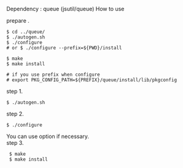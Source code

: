 Dependency : queue (jsutil/queue)
How to use  

prepare .
```
$ cd ../queue/
$ ./autogen.sh
$ ./configure 
# or $ ./configure --prefix=${PWD}/install

$ make
$ make install

# if you use prefix when configure
# export PKG_CONFIG_PATH=${PREFIX}/queue/install/lib/pkgconfig
```

step 1.  
```
$ ./autogen.sh  
```
step 2.  
```
$ ./configure  
```
 You can use option if necessary.  
step 3. 
```
 $ make  
 $ make install  
```
